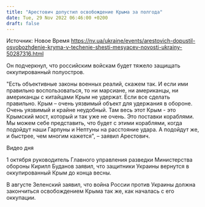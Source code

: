```yaml
---
title: "Арестович допустил освобождение Крыма за полгода"
date: Tue, 29 Nov 2022 06:46:00 +0200
draft: false
---
```

Источник: Новое Время https://nv.ua/ukraine/events/arestovich-dopustil-osvobozhdenie-kryma-v-techenie-shesti-mesyacev-novosti-ukrainy-50287316.html


Он подчеркнул, что российским войскам будет тяжело защищать оккупированный полуостров.

"Есть объективные законы военных реалий, скажем так. И если ими правильно воспользоваться, то ни марсиане, ни американцы, ни американцы с китайцами Крым не удержат. Если все сделать правильно. Крым – очень уязвимый объект для удержания в обороне. Очень уязвимый и крайне неудобный. Там весь этот Крым - это Крымский мост, который и так уже не очень. Это поставки кораблями. Мы можем себе представить, что будет с этими кораблями, когда подойдут наши Гарпуны и Нептуны на расстояние удара. А подойдут же, и быстрее, чем многим кажется", – заявил Арестович.

 Видео дня   

1 октября руководитель Главного управления разведки Министерства обороны Кирилл Буданов заявил, что защитники Украины вернутся в оккупированный Крым до конца весны.

В августе Зеленский заявил, что война России против Украины должна закончиться освобождением Крыма так же, как началась с его оккупации.
